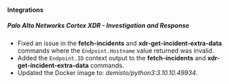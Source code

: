
#### Integrations

##### Palo Alto Networks Cortex XDR - Investigation and Response

- Fixed an issue in the **fetch-incidents** and **xdr-get-incident-extra-data** commands where the `Endpoint.Hostname` value returned was invalid.
- Added the `Endpoint.ID` context output to the **fetch-incidents** and **xdr-get-incident-extra-data** commands.
- Updated the Docker image to: *demisto/python3:3.10.10.49934*.
